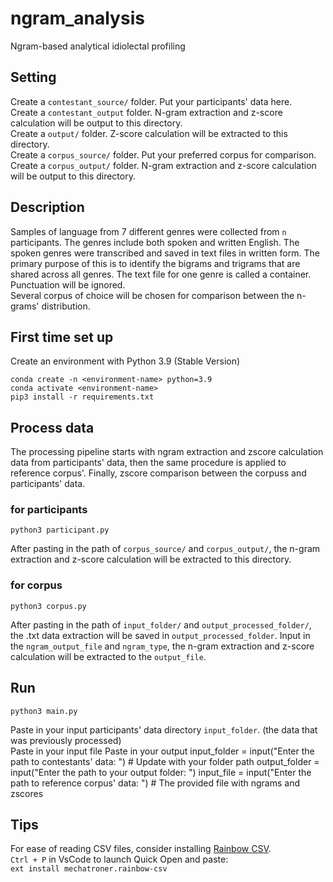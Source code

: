 # ngram_analysis
Ngram-based analytical idiolectal profiling

## Setting
Create a `contestant_source/` folder. Put your participants' data here. <br />
Create a `contestant_output` folder. N-gram extraction and z-score calculation will be output to this directory. <br />
Create a `output/` folder. Z-score calculation will be extracted to this directory. <br />
Create a `corpus_source/` folder. Put your preferred corpus for comparison. <br />
Create a `corpus_output/` folder. N-gram extraction and z-score calculation will be output to this directory.


## Description ##
Samples of language from 7 different genres were collected from `n` participants. The genres include both spoken and written English. The spoken genres were transcribed and saved in text files in written form.
The primary purpose of this is to identify the bigrams and trigrams that are shared across all genres. The text file for one genre is called a container. Punctuation will be ignored.<br />
Several corpus of choice will be chosen for comparison between the n-grams' distribution.

## First time set up
Create an environment with Python 3.9 (Stable Version)
```[bash]
conda create -n <environment-name> python=3.9
conda activate <environment-name>
pip3 install -r requirements.txt
```

## Process data ##
The processing pipeline starts with ngram extraction and zscore calculation data from participants' data, then the same procedure is applied to reference corpus'. Finally, zscore comparison between the corpuss and participants' data.

### for participants ###
```[bash]
python3 participant.py
```
After pasting in the path of `corpus_source/` and `corpus_output/`, the n-gram extraction and z-score calculation will be extracted to this directory.

### for corpus ###

```[bash]
python3 corpus.py
```
After pasting in the path of `input_folder/` and `output_processed_folder/`, the .txt data extraction will be saved in `output_processed_folder`. Input in the `ngram_output_file` and `ngram_type`, the n-gram extraction and z-score calculation will be extracted to the `output_file`.

## Run ##
```[bash]
python3 main.py
```
Paste in your input participants' data directory `input_folder`. (the data that was previously processed) <br />
Paste in your input file
Paste in your output 
 input_folder = input("Enter the path to contestants' data: ")  # Update with your folder path
    output_folder = input("Enter the path to your output folder: ")
    input_file = input("Enter the path to reference corpus' data:  ")  # The provided file with ngrams and zscores

## Tips
For ease of reading CSV files, consider installing [Rainbow CSV](https://marketplace.visualstudio.com/items?itemName=mechatroner.rainbow-csv).<br />
``Ctrl + P`` in VsCode to launch Quick Open and paste:<br />
```ext install mechatroner.rainbow-csv``` 

